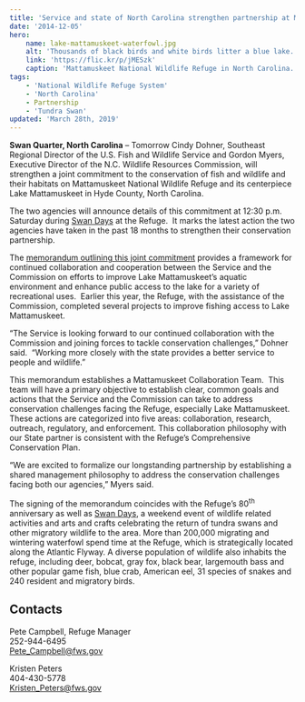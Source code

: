 ```yaml
---
title: 'Service and state of North Carolina strengthen partnership at Mattamuskeet National Wildlife Refuge’s Lake Mattamuskeet'
date: '2014-12-05'
hero:
    name: lake-mattamuskeet-waterfowl.jpg
    alt: 'Thousands of black birds and white birds litter a blue lake.'
    link: 'https://flic.kr/p/jMESzk'
    caption: 'Mattamuskeet National Wildlife Refuge in North Carolina. Photo by Allie Stewart, USFWS.'
tags:
    - 'National Wildlife Refuge System'
    - 'North Carolina'
    - Partnership
    - 'Tundra Swan'
updated: 'March 28th, 2019'
---
```


**Swan Quarter, North Carolina** – Tomorrow Cindy Dohner, Southeast Regional Director of the U.S. Fish and Wildlife Service and Gordon Myers, Executive Director of the N.C. Wildlife Resources Commission, will strengthen a joint commitment to the conservation of fish and wildlife and their habitats on Mattamuskeet National Wildlife Refuge and its centerpiece Lake Mattamuskeet in Hyde County, North Carolina. 

The two agencies will announce details of this commitment at 12:30 p.m. Saturday during [Swan Days](https://www.fws.gov/refuge/mattamuskeet/about/swan_days.html) at the Refuge.  It marks the latest action the two agencies have taken in the past 18 months to strengthen their conservation partnership.

The [memorandum outlining this joint commitment](/pdf/memo/collaborative-conservation-of-wildlife-and-habitats-on-mattamuskeet-nwr.pdf) provides a framework for continued collaboration and cooperation between the Service and the Commission on efforts to improve Lake Mattamuskeet’s aquatic environment and enhance public access to the lake for a variety of recreational uses.  Earlier this year, the Refuge, with the assistance of the Commission, completed several projects to improve fishing access to Lake Mattamuskeet.  

“The Service is looking forward to our continued collaboration with the Commission and joining forces to tackle conservation challenges,” Dohner said.  “Working more closely with the state provides a better service to people and wildlife.” 

This memorandum establishes a Mattamuskeet Collaboration Team.  This team will have a primary objective to establish clear, common goals and actions that the Service and the Commission can take to address conservation challenges facing the Refuge, especially Lake Mattamuskeet. These actions are categorized into five areas: collaboration, research, outreach, regulatory, and enforcement. This collaboration philosophy with our State partner is consistent with the Refuge’s Comprehensive Conservation Plan.

“We are excited to formalize our longstanding partnership by establishing a shared management philosophy to address the conservation challenges facing both our agencies,” Myers said.

The signing of the memorandum coincides with the Refuge’s 80<sup>th</sup> anniversary as well as [Swan Days](https://www.fws.gov/refuge/mattamuskeet/about/swan_days.html), a weekend event of wildlife related activities and arts and crafts celebrating the return of tundra swans and other migratory wildlife to the area. More than 200,000 migrating and wintering waterfowl spend time at the Refuge, which is strategically located along the Atlantic Flyway. A diverse population of wildlife also inhabits the refuge, including deer, bobcat, gray fox, black bear, largemouth bass and other popular game fish, blue crab, American eel, 31 species of snakes and 240 resident and migratory birds.

## Contacts

Pete Campbell, Refuge Manager  
252-944-6495  
[Pete_Campbell@fws.gov](mailto:Pete_Campbell@fws.gov)

Kristen Peters  
404-430-5778   
[Kristen_Peters@fws.gov](mailto:Kristen_Peters@fws.gov)
